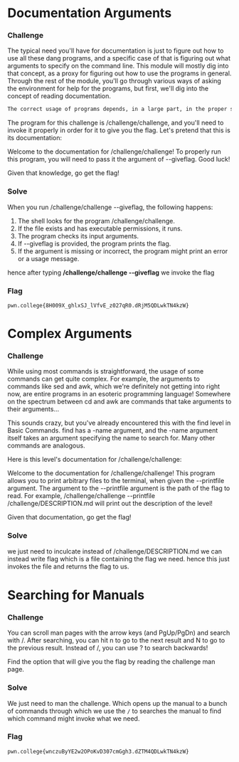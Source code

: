 # Documentation Arguments

### Challenge

The typical need you'll have for documentation is just to figure out how to use all these dang programs, and a specific case of that is figuring out what arguments to specify on the command line. This module will mostly dig into that concept, as a proxy for figuring out how to use the programs in general. Through the rest of the module, you'll go through various ways of asking the environment for help for the programs, but first, we'll dig into the concept of reading documentation.

```bash
The correct usage of programs depends, in a large part, in the proper specification of arguments to them. Recall the -a of ls -a in the hidden files challenge of the Basic Commands module: that -a was an argument that told ls to list out hidden files as well as non-hidden files. Because we wanted to list out hidden files, invoking ls with the -a argument was the correct way to use it in our scenario.

```
The program for this challenge is /challenge/challenge, and you'll need to invoke it properly in order for it to give you the flag. Let's pretend that this is its documentation:

Welcome to the documentation for /challenge/challenge! To properly run this program, you will need to pass it the argument of --giveflag. Good luck!

Given that knowledge, go get the flag!



### Solve 

When you run /challenge/challenge --giveflag, the following happens:

1. The shell looks for the program /challenge/challenge.
2. If the file exists and has executable permissions, it runs.
3. The program checks its input arguments.
4. If --giveflag is provided, the program prints the flag.
5. If the argument is missing or incorrect, the program might print an error or a usage message.

hence after typing **/challenge/challenge --giveflag** we invoke the flag



### Flag
`pwn.college{8H009X_ghlxSJ_lVfvE_z027qR0.dRjM5QDLwkTN4kzW}`


##
# Complex Arguments 

### Challenge

While using most commands is straightforward, the usage of some commands can get quite complex. For example, the arguments to commands like sed and awk, which we're definitely not getting into right now, are entire programs in an esoteric programming language! Somewhere on the spectrum between cd and awk are commands that take arguments to their arguments...


This sounds crazy, but you've already encountered this with the find level in Basic Commands. find has a -name argument, and the -name argument itself takes an argument specifying the name to search for. Many other commands are analogous.

Here is this level's documentation for /challenge/challenge:

Welcome to the documentation for /challenge/challenge! This program allows you to print arbitrary files to the terminal, when given the --printfile argument. The argument to the --printfile argument is the path of the flag to read. For example, /challenge/challenge --printfile /challenge/DESCRIPTION.md will print out the description of the level!

Given that documentation, go get the flag!



### Solve

we just need to inculcate instead of /challenge/DESCRIPTION.md we can instead 
write flag which is a file containing the flag we need. hence this just invokes 
the file and returns the flag to us.





##

# Searching for Manuals

### Challenge

You can scroll man pages with the arrow keys (and PgUp/PgDn) and search with /. After searching, you can hit n to go to the next result and N to go to the previous result. Instead of /, you can use ? to search backwards!

Find the option that will give you the flag by reading the challenge man page.



### Solve

We just need to man the challenge. Which opens up the manual to a bunch of commands
through which we use the `/` to searches the manual to find which command might invoke what 
we need.



### Flag
`pwn.college{wnczuByYE2w2OPoKvD307cmGgh3.dZTM4QDLwkTN4kzW}`






